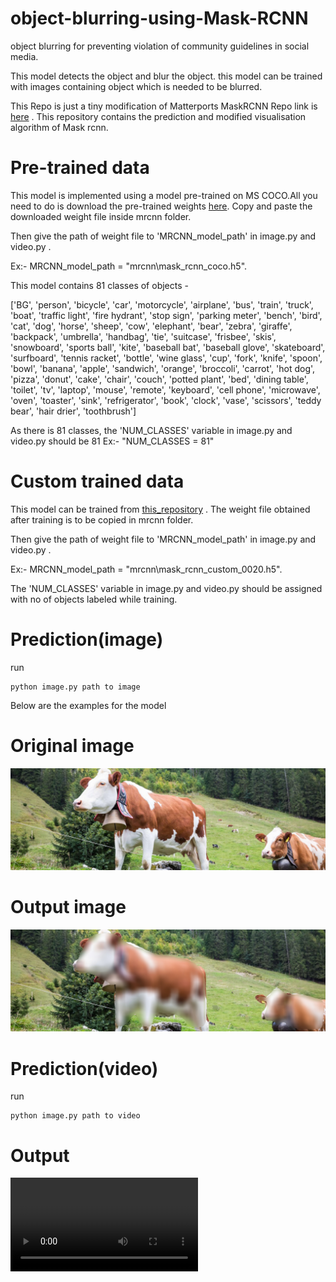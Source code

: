 # object-blurring-using-Mask-RCNN
object blurring for preventing violation of community guidelines in social media.

This model detects the object and blur the object. this model can be trained with images containing object which is needed to be blurred.

This Repo is just a tiny modification of Matterports MaskRCNN Repo link is [here](https://github.com/matterport/Mask_RCNN) .
This repository contains the prediction and modified visualisation algorithm of Mask rcnn.

<h1>Pre-trained data</h1>

This model is implemented using a model pre-trained on MS COCO.All you need to do is download the pre-trained weights [here](https://github.com/matterport/Mask_RCNN/releases/download/v2.0/mask_rcnn_coco.h5).
Copy and paste the downloaded weight file inside mrcnn folder.


Then give the path of weight file to 'MRCNN_model_path' in image.py and video.py .

Ex:- MRCNN_model_path = "mrcnn\\mask_rcnn_coco.h5".

This model contains 81 classes of objects -

['BG', 'person', 'bicycle', 'car', 'motorcycle', 'airplane',
               'bus', 'train', 'truck', 'boat', 'traffic light',
               'fire hydrant', 'stop sign', 'parking meter', 'bench', 'bird',
               'cat', 'dog', 'horse', 'sheep', 'cow', 'elephant', 'bear',
               'zebra', 'giraffe', 'backpack', 'umbrella', 'handbag', 'tie',
               'suitcase', 'frisbee', 'skis', 'snowboard', 'sports ball',
               'kite', 'baseball bat', 'baseball glove', 'skateboard',
               'surfboard', 'tennis racket', 'bottle', 'wine glass', 'cup',
               'fork', 'knife', 'spoon', 'bowl', 'banana', 'apple',
               'sandwich', 'orange', 'broccoli', 'carrot', 'hot dog', 'pizza',
               'donut', 'cake', 'chair', 'couch', 'potted plant', 'bed',
               'dining table', 'toilet', 'tv', 'laptop', 'mouse', 'remote',
               'keyboard', 'cell phone', 'microwave', 'oven', 'toaster',
               'sink', 'refrigerator', 'book', 'clock', 'vase', 'scissors',
               'teddy bear', 'hair drier', 'toothbrush']
               

As there is 81 classes, the 'NUM_CLASSES' variable in image.py and video.py should be 81  Ex:- "NUM_CLASSES = 81"


<h1>Custom trained data</h1>

This model can be trained from [this_repository](https://github.com/matterport/Mask_RCNN) .
The weight file obtained after training is to be copied in mrcnn folder.

Then give the path of weight file to 'MRCNN_model_path' in image.py and video.py .

Ex:- MRCNN_model_path = "mrcnn\\mask_rcnn_custom_0020.h5".

The 'NUM_CLASSES' variable in image.py and video.py should be assigned with no of objects labeled while training.

<h1>Prediction(image)</h1>

run

    python image.py path to image


Below are the examples for the model

<h1>Original image</h1>

![](samples/cow.jpg )

<h1>Output image</h1>

![](samples/out.jpg )


<h1>Prediction(video)</h1>

run

    python image.py path to video


<h1>Output</h1>

![](samples/video_out.avi )

